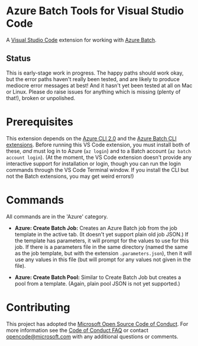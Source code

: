 # Azure Batch Tools for Visual Studio Code

A [Visual Studio Code](https://code.visualstudio.com/) extension for working with [Azure Batch](https://azure.microsoft.com/services/batch/).

## Status

This is early-stage work in progress.  The happy paths should work okay, but the error paths haven't really been tested, and are likely to produce mediocre error messages at best!  And it hasn't yet been tested at all on Mac or Linux.  Please do raise issues for anything which is missing (plenty of that!), broken or unpolished.

# Prerequisites

This extension depends on the [Azure CLI 2.0](https://docs.microsoft.com/en-us/cli/azure/overview) and the [Azure Batch CLI extensions](https://github.com/Azure/azure-batch-cli-extensions).  Before running this VS Code extension, you must install both of these, *and* must log in to Azure (`az login`) and to a Batch account (`az batch account login`).  (At the moment, the VS Code extension doesn't provide any interactive support for installation or login, though you can run the login commands through the VS Code Terminal window.  If you install the CLI but not the Batch extensions, you may get weird errors!)

# Commands

All commands are in the 'Azure' category.

* **Azure: Create Batch Job:** Creates an Azure Batch job from the job template in the active tab.  (It doesn't yet support plain old job JSON.)  If the template has parameters, it will prompt for the values to use for this job.  If there is a parameters file in the same directory (named the same as the job template, but with the extension `.parameters.json`), then it will use any values in this file (but will prompt for any values not given in the file).

* **Azure: Create Batch Pool:** Similar to Create Batch Job but creates a pool from a template.  (Again, plain pool JSON is not yet supported.)

# Contributing

This project has adopted the [Microsoft Open Source Code of Conduct](https://opensource.microsoft.com/codeofconduct/). For more information see the [Code of Conduct FAQ](https://opensource.microsoft.com/codeofconduct/faq/) or contact [opencode@microsoft.com](mailto:opencode@microsoft.com) with any additional questions or comments.

